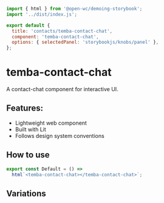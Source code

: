```js script
import { html } from '@open-wc/demoing-storybook';
import '../dist/index.js';

export default {
  title: 'contacts/temba-contact-chat',
  component: 'temba-contact-chat',
  options: { selectedPanel: 'storybookjs/knobs/panel' },
};
```

# temba-contact-chat

A contact-chat component for interactive UI.

## Features:

- Lightweight web component
- Built with Lit
- Follows design system conventions

## How to use

```js preview-story
export const Default = () =>
  html`<temba-contact-chat></temba-contact-chat>`;
```

## Variations

